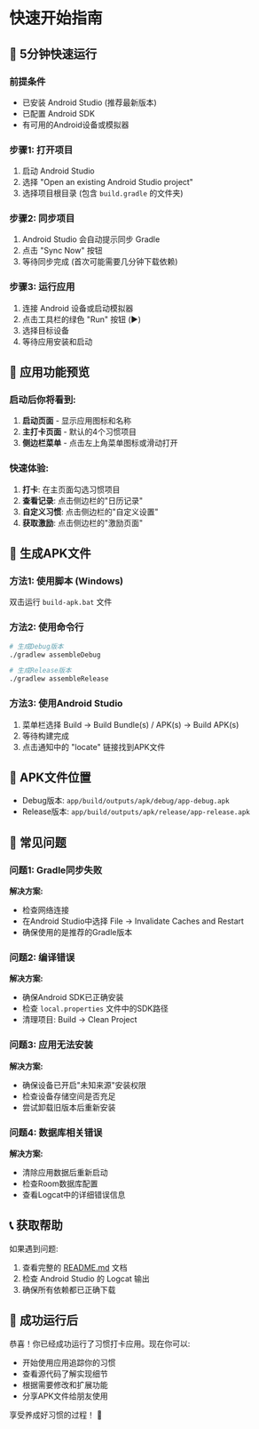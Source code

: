 # 快速开始指南

## 🚀 5分钟快速运行

### 前提条件
- 已安装 Android Studio (推荐最新版本)
- 已配置 Android SDK
- 有可用的Android设备或模拟器

### 步骤1: 打开项目
1. 启动 Android Studio
2. 选择 "Open an existing Android Studio project"
3. 选择项目根目录 (包含 `build.gradle` 的文件夹)

### 步骤2: 同步项目
1. Android Studio 会自动提示同步 Gradle
2. 点击 "Sync Now" 按钮
3. 等待同步完成 (首次可能需要几分钟下载依赖)

### 步骤3: 运行应用
1. 连接 Android 设备或启动模拟器
2. 点击工具栏的绿色 "Run" 按钮 (▶️)
3. 选择目标设备
4. 等待应用安装和启动

## 📱 应用功能预览

### 启动后你将看到:
1. **启动页面** - 显示应用图标和名称
2. **主打卡页面** - 默认的4个习惯项目
3. **侧边栏菜单** - 点击左上角菜单图标或滑动打开

### 快速体验:
1. **打卡**: 在主页面勾选习惯项目
2. **查看记录**: 点击侧边栏的"日历记录"
3. **自定义习惯**: 点击侧边栏的"自定义设置"
4. **获取激励**: 点击侧边栏的"激励页面"

## 🔧 生成APK文件

### 方法1: 使用脚本 (Windows)
双击运行 `build-apk.bat` 文件

### 方法2: 使用命令行
```bash
# 生成Debug版本
./gradlew assembleDebug

# 生成Release版本
./gradlew assembleRelease
```

### 方法3: 使用Android Studio
1. 菜单栏选择 Build → Build Bundle(s) / APK(s) → Build APK(s)
2. 等待构建完成
3. 点击通知中的 "locate" 链接找到APK文件

## 📍 APK文件位置
- Debug版本: `app/build/outputs/apk/debug/app-debug.apk`
- Release版本: `app/build/outputs/apk/release/app-release.apk`

## 🐛 常见问题

### 问题1: Gradle同步失败
**解决方案:**
- 检查网络连接
- 在Android Studio中选择 File → Invalidate Caches and Restart
- 确保使用的是推荐的Gradle版本

### 问题2: 编译错误
**解决方案:**
- 确保Android SDK已正确安装
- 检查 `local.properties` 文件中的SDK路径
- 清理项目: Build → Clean Project

### 问题3: 应用无法安装
**解决方案:**
- 确保设备已开启"未知来源"安装权限
- 检查设备存储空间是否充足
- 尝试卸载旧版本后重新安装

### 问题4: 数据库相关错误
**解决方案:**
- 清除应用数据后重新启动
- 检查Room数据库配置
- 查看Logcat中的详细错误信息

## 📞 获取帮助

如果遇到问题:
1. 查看完整的 [README.md](README.md) 文档
2. 检查 Android Studio 的 Logcat 输出
3. 确保所有依赖都已正确下载

## 🎉 成功运行后

恭喜！你已经成功运行了习惯打卡应用。现在你可以:
- 开始使用应用追踪你的习惯
- 查看源代码了解实现细节
- 根据需要修改和扩展功能
- 分享APK文件给朋友使用

享受养成好习惯的过程！ 🌟
